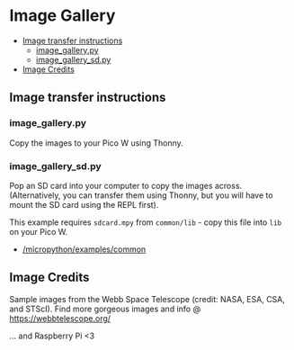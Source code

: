 
# Image Gallery <!-- omit in toc -->

- [Image transfer instructions](#image-transfer-instructions)
  - [image_gallery.py](#image_gallerypy)
  - [image_gallery_sd.py](#image_gallery_sdpy)
- [Image Credits](#image-credits)

## Image transfer instructions

### image_gallery.py

Copy the images to your Pico W using Thonny.

### image_gallery_sd.py

Pop an SD card into your computer to copy the images across. (Alternatively, you can transfer them using Thonny, but you will have to mount the SD card using the REPL first).

This example requires `sdcard.mpy` from `common/lib`  - copy this file into `lib` on your Pico W.

- [/micropython/examples/common](../../common)

## Image Credits

Sample images from the Webb Space Telescope (credit: NASA, ESA, CSA, and STScI).
Find more gorgeous images and info @ https://webbtelescope.org/

... and Raspberry Pi <3